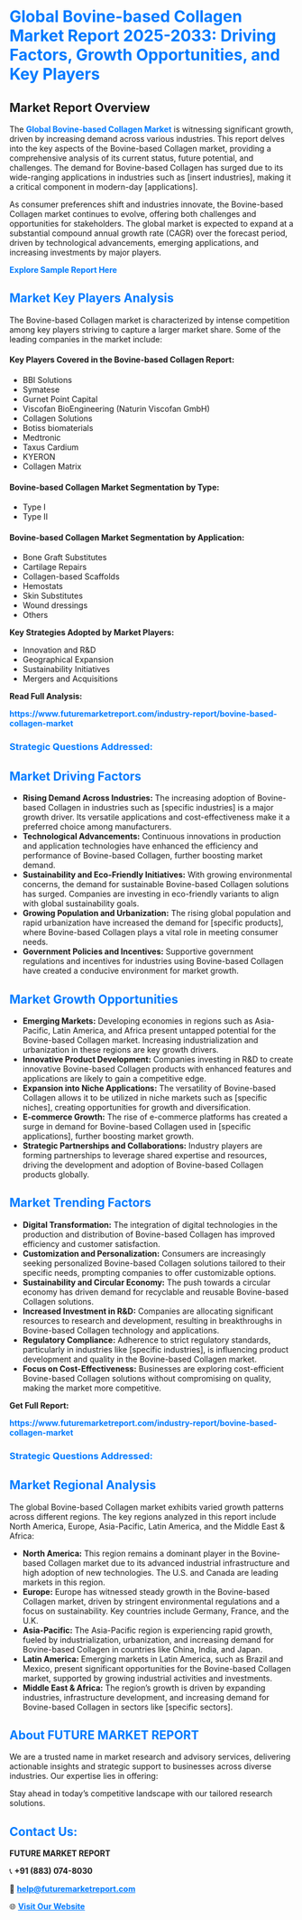 <h1 style="color: #007BFF;">Global Bovine-based Collagen Market Report 2025-2033: Driving Factors, Growth Opportunities, and Key Players</h1>

<section id="overview">
<h2>Market Report Overview</h2>
<p>The <a href="https://www.futuremarketreport.com/industry-report/bovine-based-collagen-market" style="color: #007BFF; text-decoration: none;"><strong>Global Bovine-based Collagen Market</strong></a> is witnessing significant growth, driven by increasing demand across various industries. This report delves into the key aspects of the Bovine-based Collagen market, providing a comprehensive analysis of its current status, future potential, and challenges. The demand for Bovine-based Collagen has surged due to its wide-ranging applications in industries such as [insert industries], making it a critical component in modern-day [applications].</p>
<p>As consumer preferences shift and industries innovate, the Bovine-based Collagen market continues to evolve, offering both challenges and opportunities for stakeholders. The global market is expected to expand at a substantial compound annual growth rate (CAGR) over the forecast period, driven by technological advancements, emerging applications, and increasing investments by major players.</p>
</section>

<section id="overview">
<p><a href="https://www.futuremarketreport.com/request-sample/reportId=97783" style="color: #007BFF; text-decoration: none;"><strong>Explore Sample Report Here</strong></a></p>
</section>

<section id="key-players">
<h2 style="color: #007BFF;">Market Key Players Analysis</h2>
<p>The Bovine-based Collagen market is characterized by intense competition among key players striving to capture a larger market share. Some of the leading companies in the market include:</p>
<h4>Key Players Covered in the Bovine-based Collagen Report:</h4>
<ul><li>BBI Solutions</li><li>Symatese</li><li>Gurnet Point Capital</li><li>Viscofan BioEngineering (Naturin Viscofan GmbH)</li><li>Collagen Solutions</li><li>Botiss biomaterials</li><li>Medtronic</li><li>Taxus Cardium</li><li>KYERON</li><li>Collagen Matrix</li></ul>
<h4>Bovine-based Collagen Market Segmentation by Type:</h4>
<ul><li>Type I</li><li>Type II</li></ul>

<h4>Bovine-based Collagen Market Segmentation by Application:</h4>
<ul><li>Bone Graft Substitutes</li><li>Cartilage Repairs</li><li>Collagen-based Scaffolds</li><li>Hemostats</li><li>Skin Substitutes</li><li>Wound dressings</li><li>Others</li></ul>
<p><strong>Key Strategies Adopted by Market Players:</strong></p>
<ul>
<li>Innovation and R&D</li>
<li>Geographical Expansion</li>
<li>Sustainability Initiatives</li>
<li>Mergers and Acquisitions</li>
</ul>
</section>

<section>
<p><strong>Read Full Analysis: </strong></p><a href="https://www.futuremarketreport.com/industry-report/bovine-based-collagen-market" style="color: #007BFF; text-decoration: none;"><strong>https://www.futuremarketreport.com/industry-report/bovine-based-collagen-market</strong></a>
<h3 style="color: #007BFF;">Strategic Questions Addressed:</h3>
</section>

<section id="driving-factors">
<h2 style="color: #007BFF;">Market Driving Factors</h2>
<ul>
<li><strong>Rising Demand Across Industries:</strong> The increasing adoption of Bovine-based Collagen in industries such as [specific industries] is a major growth driver. Its versatile applications and cost-effectiveness make it a preferred choice among manufacturers.</li>
<li><strong>Technological Advancements:</strong> Continuous innovations in production and application technologies have enhanced the efficiency and performance of Bovine-based Collagen, further boosting market demand.</li>
<li><strong>Sustainability and Eco-Friendly Initiatives:</strong> With growing environmental concerns, the demand for sustainable Bovine-based Collagen solutions has surged. Companies are investing in eco-friendly variants to align with global sustainability goals.</li>
<li><strong>Growing Population and Urbanization:</strong> The rising global population and rapid urbanization have increased the demand for [specific products], where Bovine-based Collagen plays a vital role in meeting consumer needs.</li>
<li><strong>Government Policies and Incentives:</strong> Supportive government regulations and incentives for industries using Bovine-based Collagen have created a conducive environment for market growth.</li>
</ul>
</section>

<section id="growth-opportunities">
<h2 style="color: #007BFF;">Market Growth Opportunities</h2>
<ul>
<li><strong>Emerging Markets:</strong> Developing economies in regions such as Asia-Pacific, Latin America, and Africa present untapped potential for the Bovine-based Collagen market. Increasing industrialization and urbanization in these regions are key growth drivers.</li>
<li><strong>Innovative Product Development:</strong> Companies investing in R&D to create innovative Bovine-based Collagen products with enhanced features and applications are likely to gain a competitive edge.</li>
<li><strong>Expansion into Niche Applications:</strong> The versatility of Bovine-based Collagen allows it to be utilized in niche markets such as [specific niches], creating opportunities for growth and diversification.</li>
<li><strong>E-commerce Growth:</strong> The rise of e-commerce platforms has created a surge in demand for Bovine-based Collagen used in [specific applications], further boosting market growth.</li>
<li><strong>Strategic Partnerships and Collaborations:</strong> Industry players are forming partnerships to leverage shared expertise and resources, driving the development and adoption of Bovine-based Collagen products globally.</li>
</ul>
</section>

<section id="trending-factors">
<h2 style="color: #007BFF;">Market Trending Factors</h2>
<ul>
<li><strong>Digital Transformation:</strong> The integration of digital technologies in the production and distribution of Bovine-based Collagen has improved efficiency and customer satisfaction.</li>
<li><strong>Customization and Personalization:</strong> Consumers are increasingly seeking personalized Bovine-based Collagen solutions tailored to their specific needs, prompting companies to offer customizable options.</li>
<li><strong>Sustainability and Circular Economy:</strong> The push towards a circular economy has driven demand for recyclable and reusable Bovine-based Collagen solutions.</li>
<li><strong>Increased Investment in R&D:</strong> Companies are allocating significant resources to research and development, resulting in breakthroughs in Bovine-based Collagen technology and applications.</li>
<li><strong>Regulatory Compliance:</strong> Adherence to strict regulatory standards, particularly in industries like [specific industries], is influencing product development and quality in the Bovine-based Collagen market.</li>
<li><strong>Focus on Cost-Effectiveness:</strong> Businesses are exploring cost-efficient Bovine-based Collagen solutions without compromising on quality, making the market more competitive.</li>
</ul>
</section>

<section>
<p><strong>Get Full Report: </strong></p><a href="https://www.futuremarketreport.com/industry-report/bovine-based-collagen-market" style="color: #007BFF; text-decoration: none;"><strong>https://www.futuremarketreport.com/industry-report/bovine-based-collagen-market</strong></a>
<h3 style="color: #007BFF;">Strategic Questions Addressed:</h3>
</section>


<section id="regional-analysis">
<h2 style="color: #007BFF;">Market Regional Analysis</h2>
<p>The global Bovine-based Collagen market exhibits varied growth patterns across different regions. The key regions analyzed in this report include North America, Europe, Asia-Pacific, Latin America, and the Middle East & Africa:</p>
<ul>
<li><strong>North America:</strong> This region remains a dominant player in the Bovine-based Collagen market due to its advanced industrial infrastructure and high adoption of new technologies. The U.S. and Canada are leading markets in this region.</li>
<li><strong>Europe:</strong> Europe has witnessed steady growth in the Bovine-based Collagen market, driven by stringent environmental regulations and a focus on sustainability. Key countries include Germany, France, and the U.K.</li>
<li><strong>Asia-Pacific:</strong> The Asia-Pacific region is experiencing rapid growth, fueled by industrialization, urbanization, and increasing demand for Bovine-based Collagen in countries like China, India, and Japan.</li>
<li><strong>Latin America:</strong> Emerging markets in Latin America, such as Brazil and Mexico, present significant opportunities for the Bovine-based Collagen market, supported by growing industrial activities and investments.</li>
<li><strong>Middle East & Africa:</strong> The region’s growth is driven by expanding industries, infrastructure development, and increasing demand for Bovine-based Collagen in sectors like [specific sectors].</li>
</ul>
</section>

<footer>
<h2 style="color: #007BFF;">About FUTURE MARKET REPORT</h2>
<p>We are a trusted name in market research and advisory services, delivering actionable insights and strategic support to businesses across diverse industries. Our expertise lies in offering:</p>

<p>Stay ahead in today’s competitive landscape with our tailored research solutions.</p>

<h2 style="color: #007BFF;">Contact Us:</h2>
<p><strong>FUTURE MARKET REPORT</strong></p>
<p>📞 <strong>+91 (883) 074-8030</strong></p>
<p>📧 <strong><a href="mailto:help@futuremarketreport.com" style="color: #007BFF;">help@futuremarketreport.com</a></strong></p>
<p>🌐 <strong><a href="https://www.futuremarketreport.com/" style="color: #007BFF;">Visit Our Website</a></strong></p>
</footer>